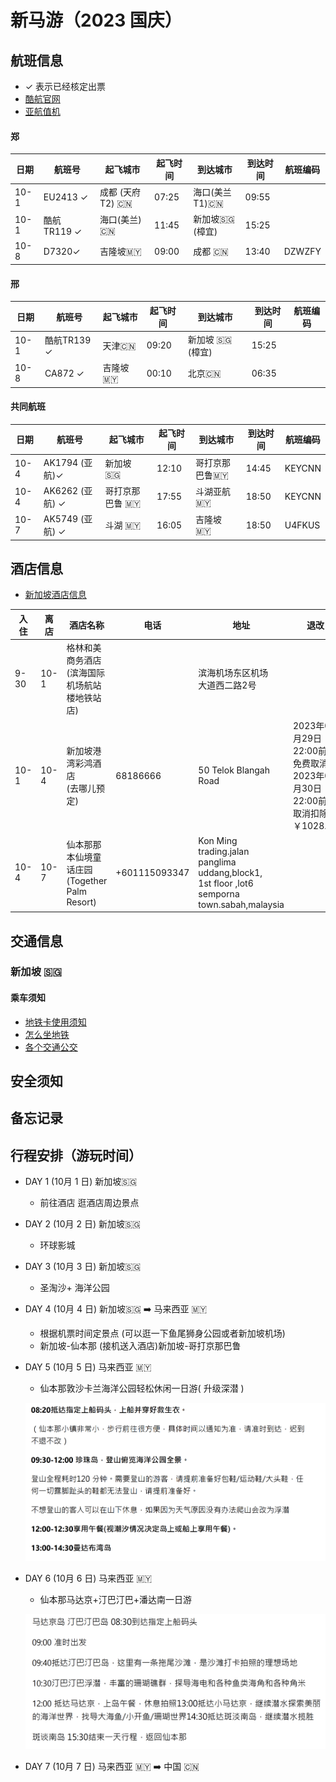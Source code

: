 # 新马游（2023 国庆）

## 航班信息
- ✓ 表示已经核定出票
- [酷航官网](https://www.flyscoot.com/zh)
- [亚航值机](https://www.airasia.com/)

#### 郑  

| 日期 | 航班号       | 起飞城市         | 起飞时间 | 到达城市        | 到达时间 | 航班编码 |
| ---- | ------------ | ---------------- | -------- | --------------- | -------- | -------- |
| 10-1 | EU2413 ✓     | 成都 (天府 T2) 🇨🇳 | 07:25    | 海口(美兰 T1)🇨🇳  | 09:55    |          |
| 10-1 | 酷航 TR119 ✓ | 海口(美兰)🇨🇳      | 11:45    | 新加坡🇸🇬  (樟宜) | 15:25    |          |
| 10-8 | D7320✓       | 吉隆坡🇲🇾          | 09:00    | 成都 🇨🇳          | 13:40    | DZWZFY   |


#### 邢 

| 日期 | 航班号      | 起飞城市 | 起飞时间 | 到达城市       | 到达时间 | 航班编码 |
| ---- | ----------- | -------- | -------- | -------------- | -------- | -------- |
| 10-1 | 酷航TR139 ✓ | 天津🇨🇳    | 09:20    | 新加坡 🇸🇬(樟宜) | 15:25    |          |
| 10-8 | CA872  ✓    | 吉隆坡🇲🇾  | 00:10    | 北京🇨🇳          | 06:35    |          |


#### 共同航班 

| 日期 | 航班号          | 起飞城市       | 起飞时间 | 到达城市      | 到达时间 | 航班编码 |
| ---- | --------------- | -------------- | -------- | ------------- | -------- | -------- |
| 10-4 | AK1794 (亚航)✓  | 新加坡 🇸🇬       | 12:10    | 哥打京那巴鲁🇲🇾 | 14:45    | KEYCNN   |
| 10-4 | AK6262 (亚航) ✓ | 哥打京那巴鲁 🇲🇾 | 17:55    | 斗湖亚航 🇲🇾    | 18:50    | KEYCNN   |
| 10-7 | AK5749 (亚航) ✓ | 斗湖 🇲🇾         | 16:05    | 吉隆坡 🇲🇾      | 18:50    | U4FKUS   |

## 酒店信息
- [新加坡酒店信息](https://qta.qunar.com/user/order/html/detail.html?orderNum=453469274532&cityZone=inter)


 | 入住 | 离店 | 酒店名称                                            | 电话          | 地址                                                                                                    | 退改                                                                                       | 备注   |
 | ---- | ---- | --------------------------------------------------- | ------------- | ------------------------------------------------------------------------------------------------------- | ------------------------------------------------------------------------------------------ | ------ |
 | 9-30 | 10-1 | 格林和美商务酒店<br />(滨海国际机场航站楼地铁站店)  |               | 滨海机场东区机场<br />大道西二路2号                                                                     |                                                                                            | 邢入住 |
 | 10-1 | 10-4 | 新加坡港湾彩鸿酒店 <br />(去哪儿预定)               | 68186666      | 50 Telok Blangah Road                                                                                   | 2023年09月29日<br />22:00前可免费取消。<br />2023年09月30日22:00前，<br />取消扣除￥1028.00 | 双床房 |
 | 10-4 | 10-7 | 仙本那那本仙境童话庄园<br /> (Together Palm Resort) | +601115093347 | Kon Ming trading.jalan<br />  panglima uddang,block1,<br />1st floor ,lot6 semporna town.sabah,malaysia |




## 交通信息
### 新加坡 🇸🇬
#### 乘车须知
- [地铁卡使用须知](https://www.mafengwo.cn/i/24224588.html?sys_ver=)
- [怎么坐地铁](https://www.mafengwo.cn/i/24227951.html?sys_ver=)
- [各个交通公交](https://zhuanlan.zhihu.com/p/84273218)

## 安全须知

## 备忘记录

## 行程安排（游玩时间）

- DAY 1 (10月 1 日)  新加坡🇸🇬
  - 前往酒店 逛酒店周边景点
- DAY 2 (10月 2 日)  新加坡🇸🇬
  - 环球影城
- DAY 3 (10月 3 日)  新加坡🇸🇬
  - 圣淘沙+ 海洋公园
- DAY 4 (10月 4 日)  新加坡🇸🇬 ➡️ 马来西亚 🇲🇾
  - 根据机票时间定景点 (可以逛一下鱼尾狮身公园或者新加坡机场)
  - 新加坡-仙本那 (接机送入酒店)新加坡-哥打京那巴鲁
- DAY 5 (10月 5 日)  马来西亚 🇲🇾
  - 仙本那敦沙卡兰海洋公园轻松休闲一日游( 升级深潜 )
  
  ![](assets/xinma/a.png)

- DAY 6 (10月 6 日)  马来西亚 🇲🇾
  - 仙本那马达京+汀巴汀巴+潘达南一日游
  
  ![](assets/xinma/b.png)

- DAY 7 (10月 7 日)  马来西亚 🇲🇾 ➡️ 中国 🇨🇳
